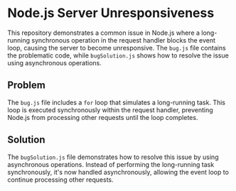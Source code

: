 # Node.js Server Unresponsiveness

This repository demonstrates a common issue in Node.js where a long-running synchronous operation in the request handler blocks the event loop, causing the server to become unresponsive.  The `bug.js` file contains the problematic code, while `bugSolution.js` shows how to resolve the issue using asynchronous operations.

## Problem

The `bug.js` file includes a `for` loop that simulates a long-running task. This loop is executed synchronously within the request handler, preventing Node.js from processing other requests until the loop completes.

## Solution

The `bugSolution.js` file demonstrates how to resolve this issue by using asynchronous operations.  Instead of performing the long-running task synchronously, it's now handled asynchronously, allowing the event loop to continue processing other requests.